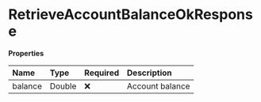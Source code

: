 # RetrieveAccountBalanceOkResponse

**Properties**

| Name    | Type   | Required | Description     |
| :------ | :----- | :------- | :-------------- |
| balance | Double | ❌       | Account balance |

<!-- This file was generated by liblab | https://liblab.com/ -->
